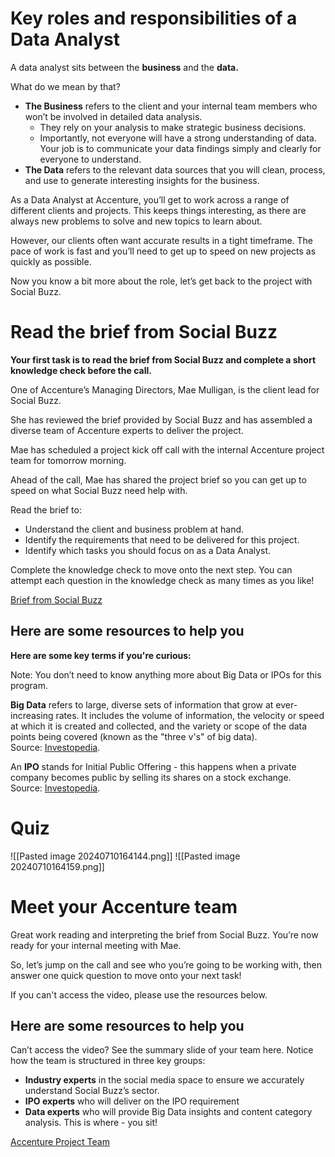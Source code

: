 # Key roles and responsibilities of a Data Analyst

A data analyst sits between the **business** and the **data.**

What do we mean by that?

- **The Business** refers to the client and your internal team members who won’t be involved in detailed data analysis.
    - They rely on your analysis to make strategic business decisions.
    - Importantly, not everyone will have a strong understanding of data. Your job is to communicate your data findings simply and clearly for everyone to understand.  
- **The Data** refers to the relevant data sources that you will clean, process, and use to generate interesting insights for the business.
  
As a Data Analyst at Accenture, you’ll get to work across a range of different clients and projects. This keeps things interesting, as there are always new problems to solve and new topics to learn about.

However, our clients often want accurate results in a tight timeframe. The pace of work is fast and you’ll need to get up to speed on new projects as quickly as possible.

Now you know a bit more about the role, let’s get back to the project with Social Buzz.

# Read the brief from Social Buzz

**Your first task is to read the brief from Social Buzz and complete a short knowledge check before the call.** 

One of Accenture’s Managing Directors, Mae Mulligan, is the client lead for Social Buzz.

She has reviewed the brief provided by Social Buzz and has assembled a diverse team of Accenture experts to deliver the project.

Mae has scheduled a project kick off call with the internal Accenture project team for tomorrow morning.

Ahead of the call, Mae has shared the project brief so you can get up to speed on what Social Buzz need help with.

Read the brief to:

- Understand the client and business problem at hand.
- Identify the requirements that need to be delivered for this project.
- Identify which tasks you should focus on as a Data Analyst.

  
Complete the knowledge check to move onto the next step. You can attempt each question in the knowledge check as many times as you like!

[Brief from Social Buzz](https://cdn.theforage.com/vinternships/companyassets/T6kdcdKSTfg2aotxT/MsAqi7SNLKw3C6LAr/1664296994014/Data_Analytics%20Client%20Brief.pdf)

## Here are some resources to help you

**Here are some key terms if you're curious:**

Note: You don’t need to know anything more about Big Data or IPOs for this program.

**Big Data** refers to large, diverse sets of information that grow at ever-increasing rates. It includes the volume of information, the velocity or speed at which it is created and collected, and the variety or scope of the data points being covered (known as the "three v's" of big data). Source: [Investopedia](https://www.investopedia.com/financial-edge/0312/ipos-for-beginners.aspx).

An **IPO** stands for Initial Public Offering - this happens when a private company becomes public by selling its shares on a stock exchange. Source: [Investopedia](https://www.investopedia.com/terms/b/big-data.asp).

# Quiz
![[Pasted image 20240710164144.png]]
![[Pasted image 20240710164159.png]]
# Meet your Accenture team

Great work reading and interpreting the brief from Social Buzz. You’re now ready for your internal meeting with Mae.

So, let’s jump on the call and see who you’re going to be working with, then answer one quick question to move onto your next task!   
  
If you can't access the video, please use the resources below.
## Here are some resources to help you

Can’t access the video? See the summary slide of your team here. Notice how the team is structured in three key groups:

- **Industry experts** in the social media space to ensure we accurately understand Social Buzz’s sector.
- **IPO experts** who will deliver on the IPO requirement
- **Data experts** who will provide Big Data insights and content category analysis. This is where - you sit!

[Accenture Project Team](https://cdn.theforage.com/vinternships/companyassets/T6kdcdKSTfg2aotxT/MsAqi7SNLKw3C6LAr/1664297460699/Internal%20stakeholder%20chart.pdf)
